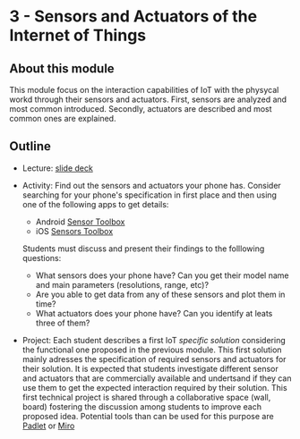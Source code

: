# 3 - Sensors and Actuators of the Internet of Things

## About this module
This module focus on the interaction capabilities of IoT with the physycal workd through their sensors and actuators. First, sensors are analyzed and most common introduced. Secondly, actuators are described and most common ones are explained.

## Outline
* Lecture: [slide deck](https://github.com/neon-iot/iotfundamentals/blob/main/slides/3-Interaction.pdf)
* Activity: Find out the sensors and actuators your phone has. Consider searching for your phone's specification in first place and then using one of the following apps to get details:
  - Android [Sensor Toolbox](https://play.google.com/store/apps/details?id=com.exatools.sensors&hl=en_US&gl=US)
  - iOS [Sensors Toolbox](https://apps.apple.com/us/app/sensors-toolbox/id1242203428)

  Students must discuss and present their findings to the folllowing questions: 
  - What sensors does your phone have? Can you get their model name and main parameters (resolutions, range, etc)?
  - Are you able to get data from any of these sensors and plot them in time?
  - What actuators does your phone have? Can you identify at leats three of them?  

* Project: Each student describes a first IoT *specific solution* considering the functional one proposed in the previous module. This first solution mainly adresses the specification of required sensors and actuators for their solution. It is expected that students investigate different sensor and actuators that are commercially available and undertsand if they can use them to get the expected interaction required by their solution. This first technical project is shared through a collaborative space (wall, board) fostering the discussion among students to improve each proposed idea. Potential tools than can be used for this purpose are [Padlet](https://padlet.com) or [Miro](https://miro.com)
